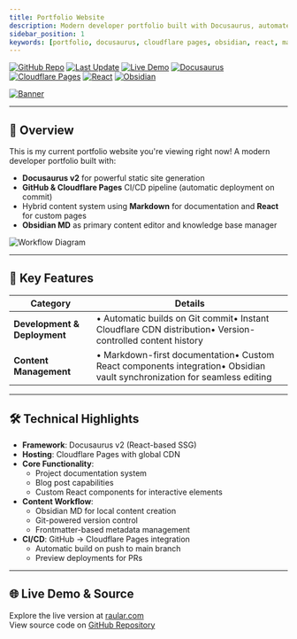 ```yaml
---
title: Portfolio Website
description: Modern developer portfolio built with Docusaurus, automated through GitHub & Cloudflare Pages, with Obsidian-based content management.
sidebar_position: 1
keywords: [portfolio, docusaurus, cloudflare pages, obsidian, react, markdown]
---
```


[![GitHub Repo](https://img.shields.io/badge/GitHub-Repo-blue?logo=github)](https://github.com/netraular/portfolio-website)
[![Last Update](https://img.shields.io/github/last-commit/netraular/portfolio-website)](https://github.com/netraular/portfolio-website)
[![Live Demo](https://img.shields.io/badge/Live_Demo-raular.com-green?logo=webauthn)](https://raular.com/)
[![Docusaurus](https://img.shields.io/badge/Docusaurus-2.3.1-%23E34F26?logo=docusaurus)](https://docusaurus.io)
[![Cloudflare Pages](https://img.shields.io/badge/Cloudflare_Pages-Deployed-%23F38020?logo=cloudflare)](https://pages.cloudflare.com)
[![React](https://img.shields.io/badge/React-18.2-%2361DAFB?logo=react)](https://react.dev)
[![Obsidian](https://img.shields.io/badge/Obsidian-Integrated-%237C3AED?logo=obsidian)](https://obsidian.md)

[![Banner](https://placehold.co/600x200/2a2d32/FFF?text=raular.com+Showcase)](https://raular.com/)

---

## 📌 Overview

This is my current portfolio website you're viewing right now! A modern developer portfolio built with:

- **Docusaurus v2** for powerful static site generation
- **GitHub & Cloudflare Pages** CI/CD pipeline (automatic deployment on commit)
- Hybrid content system using **Markdown** for documentation and **React** for custom pages
- **Obsidian MD** as primary content editor and knowledge base manager

![Workflow Diagram](https://placehold.co/400x250/2a2d32/FFF?text=GitHub→Cloudflare+CI/CD)

---

## 🌟 Key Features

| **Category**            | **Details**                                                                 |
|-------------------------|-----------------------------------------------------------------------------|
| **Development & Deployment** | • Automatic builds on Git commit• Instant Cloudflare CDN distribution• Version-controlled content history |
| **Content Management**       | • Markdown-first documentation• Custom React components integration• Obsidian vault synchronization for seamless editing |

---

## 🛠 Technical Highlights

- **Framework**: Docusaurus v2 (React-based SSG)
- **Hosting**: Cloudflare Pages with global CDN
- **Core Functionality**:
  - Project documentation system
  - Blog post capabilities
  - Custom React components for interactive elements
- **Content Workflow**:
  - Obsidian MD for local content creation
  - Git-powered version control
  - Frontmatter-based metadata management
- **CI/CD**: GitHub → Cloudflare Pages integration
  - Automatic build on push to main branch
  - Preview deployments for PRs

---

## 🌐 Live Demo & Source

Explore the live version at [raular.com](https://raular.com/)  
View source code on [GitHub Repository](https://github.com/netraular/portfolio-website)